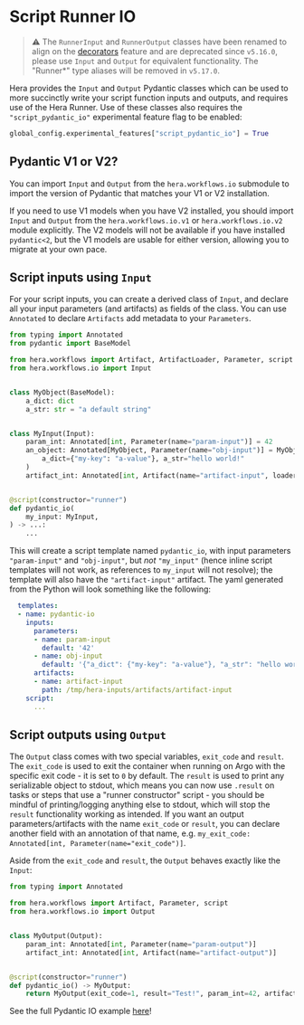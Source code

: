 # Script Runner IO

> ⚠️ The `RunnerInput` and `RunnerOutput` classes have been renamed to align on the [decorators](decorators.md) feature
> and are deprecated since `v5.16.0`, please use `Input` and `Output` for equivalent functionality. The "Runner*" type
> aliases will be removed in `v5.17.0`.

Hera provides the `Input` and `Output` Pydantic classes which can be used to more succinctly write your
script function inputs and outputs, and requires use of the Hera Runner. Use of these classes also requires the
`"script_pydantic_io"` experimental feature flag to be enabled:

```py
global_config.experimental_features["script_pydantic_io"] = True
```

## Pydantic V1 or V2?

You can import `Input` and `Output` from the `hera.workflows.io` submodule to import the version of Pydantic
that matches your V1 or V2 installation.

If you need to use V1 models when you have V2 installed, you should import
`Input` and `Output` from the `hera.workflows.io.v1` or `hera.workflows.io.v2` module explicitly. The V2
models will not be available if you have installed `pydantic<2`, but the V1 models are usable for either version,
allowing you to migrate at your own pace.

## Script inputs using `Input`

For your script inputs, you can create a derived class of `Input`, and declare all your input parameters (and
artifacts) as fields of the class. You can use `Annotated` to declare `Artifacts` add metadata to your
`Parameters`.

```py
from typing import Annotated
from pydantic import BaseModel

from hera.workflows import Artifact, ArtifactLoader, Parameter, script
from hera.workflows.io import Input


class MyObject(BaseModel):
    a_dict: dict
    a_str: str = "a default string"


class MyInput(Input):
    param_int: Annotated[int, Parameter(name="param-input")] = 42
    an_object: Annotated[MyObject, Parameter(name="obj-input")] = MyObject(
        a_dict={"my-key": "a-value"}, a_str="hello world!"
    )
    artifact_int: Annotated[int, Artifact(name="artifact-input", loader=ArtifactLoader.json)]


@script(constructor="runner")
def pydantic_io(
    my_input: MyInput,
) -> ...:
    ...
```

This will create a script template named `pydantic_io`, with input parameters `"param-input"` and `"obj-input"`, but
_not_ `"my_input"` (hence inline script templates will not work, as references to `my_input` will not resolve); the
template will also have the `"artifact-input"` artifact. The yaml generated from the Python will look something like the following:

```yaml
  templates:
  - name: pydantic-io
    inputs:
      parameters:
      - name: param-input
        default: '42'
      - name: obj-input
        default: '{"a_dict": {"my-key": "a-value"}, "a_str": "hello world!"}'
      artifacts:
      - name: artifact-input
        path: /tmp/hera-inputs/artifacts/artifact-input
    script:
      ...
```

## Script outputs using `Output`

The `Output` class comes with two special variables, `exit_code` and `result`. The `exit_code` is used to exit the
container when running on Argo with the specific exit code - it is set to `0` by default. The `result` is used to print
any serializable object to stdout, which means you can now use `.result` on tasks or steps that use a "runner
constructor" script - you should be mindful of printing/logging anything else to stdout, which will stop the `result`
functionality working as intended. If you want an output parameters/artifacts with the name `exit_code` or `result`, you
can declare another field with an annotation of that name, e.g.
`my_exit_code: Annotated[int, Parameter(name="exit_code")]`.

Aside from the `exit_code` and `result`, the `Output` behaves exactly like the `Input`:

```py
from typing import Annotated

from hera.workflows import Artifact, Parameter, script
from hera.workflows.io import Output


class MyOutput(Output):
    param_int: Annotated[int, Parameter(name="param-output")]
    artifact_int: Annotated[int, Artifact(name="artifact-output")]


@script(constructor="runner")
def pydantic_io() -> MyOutput:
    return MyOutput(exit_code=1, result="Test!", param_int=42, artifact_int=my_input.param_int)

```

See the full Pydantic IO example [here](../examples/workflows/experimental/script_runner_io.md)!
